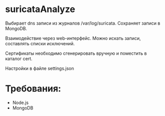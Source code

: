 # suricataAnalyze
Выбирает dns записи из журналов /var/log/suricata.
Сохраняет записи в MongoDB.

Взаимодействие через web-интерфейс.
Можно искать записи, составлять списки исключений.

Сертификаты необходимо сгенерировать вручную и поместить в каталог cert.

Настройки в файле settings.json

# Требования:
* Node.js
* MongoDB